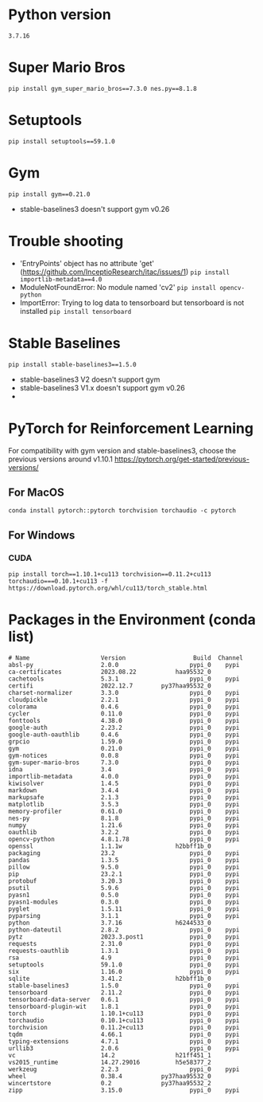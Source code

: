 # Python version
`3.7.16`

# Super Mario Bros
`pip install gym_super_mario_bros==7.3.0 nes.py==8.1.8`

# Setuptools
`pip install setuptools==59.1.0`

# Gym
`pip install gym==0.21.0`
- stable-baselines3 doesn't support gym v0.26

# Trouble shooting
- 'EntryPoints' object has no attribute 'get' (https://github.com/InceptioResearch/itac/issues/1)
    `pip install importlib-metadata==4.0`
- ModuleNotFoundError: No module named 'cv2'
    `pip install opencv-python`
- ImportError: Trying to log data to tensorboard but tensorboard is not installed
    `pip install tensorboard`

# Stable Baselines
`pip install stable-baselines3==1.5.0`
- stable-baselines3 V2 doesn't support gym 
- stable-baselines3 V1.x doesn't support gym v0.26
- 
# PyTorch for Reinforcement Learning
For compatibility with gym version and stable-baselines3, choose the previous versions around v1.10.1
https://pytorch.org/get-started/previous-versions/

## For MacOS
`conda install pytorch::pytorch torchvision torchaudio -c pytorch`

## For Windows
### CUDA
`pip install torch==1.10.1+cu113 torchvision==0.11.2+cu113 torchaudio===0.10.1+cu113 -f https://download.pytorch.org/whl/cu113/torch_stable.html`


# Packages in the Environment (conda list)
```
# Name                    Version                   Build  Channel
absl-py                   2.0.0                    pypi_0    pypi
ca-certificates           2023.08.22           haa95532_0
cachetools                5.3.1                    pypi_0    pypi
certifi                   2022.12.7        py37haa95532_0
charset-normalizer        3.3.0                    pypi_0    pypi
cloudpickle               2.2.1                    pypi_0    pypi
colorama                  0.4.6                    pypi_0    pypi
cycler                    0.11.0                   pypi_0    pypi
fonttools                 4.38.0                   pypi_0    pypi
google-auth               2.23.2                   pypi_0    pypi
google-auth-oauthlib      0.4.6                    pypi_0    pypi
grpcio                    1.59.0                   pypi_0    pypi
gym                       0.21.0                   pypi_0    pypi
gym-notices               0.0.8                    pypi_0    pypi
gym-super-mario-bros      7.3.0                    pypi_0    pypi
idna                      3.4                      pypi_0    pypi
importlib-metadata        4.0.0                    pypi_0    pypi
kiwisolver                1.4.5                    pypi_0    pypi
markdown                  3.4.4                    pypi_0    pypi
markupsafe                2.1.3                    pypi_0    pypi
matplotlib                3.5.3                    pypi_0    pypi
memory-profiler           0.61.0                   pypi_0    pypi
nes-py                    8.1.8                    pypi_0    pypi
numpy                     1.21.6                   pypi_0    pypi
oauthlib                  3.2.2                    pypi_0    pypi
opencv-python             4.8.1.78                 pypi_0    pypi
openssl                   1.1.1w               h2bbff1b_0
packaging                 23.2                     pypi_0    pypi
pandas                    1.3.5                    pypi_0    pypi
pillow                    9.5.0                    pypi_0    pypi
pip                       23.2.1                   pypi_0    pypi
protobuf                  3.20.3                   pypi_0    pypi
psutil                    5.9.6                    pypi_0    pypi
pyasn1                    0.5.0                    pypi_0    pypi
pyasn1-modules            0.3.0                    pypi_0    pypi
pyglet                    1.5.11                   pypi_0    pypi
pyparsing                 3.1.1                    pypi_0    pypi
python                    3.7.16               h6244533_0
python-dateutil           2.8.2                    pypi_0    pypi
pytz                      2023.3.post1             pypi_0    pypi
requests                  2.31.0                   pypi_0    pypi
requests-oauthlib         1.3.1                    pypi_0    pypi
rsa                       4.9                      pypi_0    pypi
setuptools                59.1.0                   pypi_0    pypi
six                       1.16.0                   pypi_0    pypi
sqlite                    3.41.2               h2bbff1b_0
stable-baselines3         1.5.0                    pypi_0    pypi
tensorboard               2.11.2                   pypi_0    pypi
tensorboard-data-server   0.6.1                    pypi_0    pypi
tensorboard-plugin-wit    1.8.1                    pypi_0    pypi
torch                     1.10.1+cu113             pypi_0    pypi
torchaudio                0.10.1+cu113             pypi_0    pypi
torchvision               0.11.2+cu113             pypi_0    pypi
tqdm                      4.66.1                   pypi_0    pypi
typing-extensions         4.7.1                    pypi_0    pypi
urllib3                   2.0.6                    pypi_0    pypi
vc                        14.2                 h21ff451_1
vs2015_runtime            14.27.29016          h5e58377_2
werkzeug                  2.2.3                    pypi_0    pypi
wheel                     0.38.4           py37haa95532_0
wincertstore              0.2              py37haa95532_2
zipp                      3.15.0                   pypi_0    pypi
```